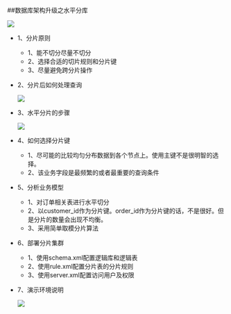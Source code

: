 ##数据库架构升级之水平分库

![](https://www.icheesedu.com/images/qiniu/Xnip2018-05-145_15-26-10.png)

- 1、分片原则
  - 1、能不切分尽量不切分
  - 2、选择合适的切片规则和分片键
  - 3、尽量避免跨分片操作

- 2、分片后如何处理查询
  
   ![](https://www.icheesedu.com/images/qiniu/Xnip2018-05-145_15-34-34.png)

- 3、水平分片的步骤
   
   ![](https://www.icheesedu.com/images/qiniu/Xnip2018-05-145_15-38-29.png)

- 4、如何选择分片键
   
    - 1、尽可能的比较均匀分布数据到各个节点上。使用主键不是很明智的选择。
    - 2、该业务字段是最频繁的或者最重要的查询条件
    
   
- 5、分析业务模型

    - 1、对订单相关表进行水平切分
    - 2、以customer_id作为分片键。order_id作为分片键的话，不是很好。但是分片的数量会出现不均衡。
    - 3、采用简单取模分片算法

- 6、部署分片集群

   - 1、使用schema.xml配置逻辑库和逻辑表
   - 2、使用rule.xml配置分片表的分片规则
   - 3、使用server.xml配置访问用户及权限

- 7、演示环境说明

   ![](https://www.icheesedu.com/images/qiniu/Xnip2018-05-145_15-49-51.png)

